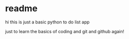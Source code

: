 # readme

hi this is just a basic python to do list app

just to learn the basics of coding and git and github again!
